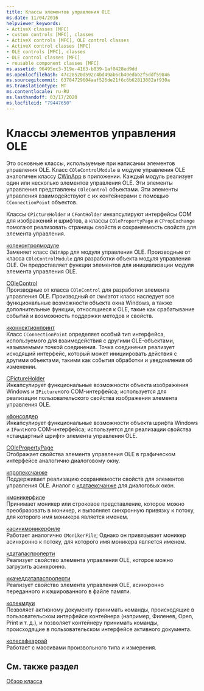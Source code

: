 ```yaml
---
title: Классы элементов управления OLE
ms.date: 11/04/2016
helpviewer_keywords:
- ActiveX classes [MFC]
- custom controls [MFC], classes
- ActiveX controls [MFC], OLE control classes
- ActiveX control classes [MFC]
- OLE controls [MFC], classes
- OLE control classes [MFC]
- reusable component classes [MFC]
ms.assetid: 96495ec3-319e-4163-b839-1af0428ed9dd
ms.openlocfilehash: 47c28520d592c4bd49ab6cb40edbb2f5ddf59846
ms.sourcegitcommit: 63784729604aaf526de21f6c6b62813882af930a
ms.translationtype: MT
ms.contentlocale: ru-RU
ms.lasthandoff: 03/17/2020
ms.locfileid: "79447650"
---
```

# <a name="ole-control-classes"></a>Классы элементов управления OLE

Это основные классы, используемые при написании элементов управления OLE. Класс `COleControlModule` в модуле управления OLE аналогичен классу [CWinApp](../mfc/reference/cwinapp-class.md) в приложении. Каждый модуль реализует один или несколько элементов управления OLE. Эти элементы управления представлены `COleControl` объектами. Эти элементы управления взаимодействуют с их контейнерами с помощью `CConnectionPoint` объектов.

Классы `CPictureHolder` и `CFontHolder` инкапсулируют интерфейсы COM для изображений и шрифтов, а классы `COlePropertyPage` и `CPropExchange` помогают реализовать страницы свойств и сохраняемость свойств для элемента управления.

[колеконтролмодуле](../mfc/reference/colecontrolmodule-class.md)<br/>
Заменяет класс `CWinApp` для модуля управления OLE. Производные от класса `COleControlModule` для разработки объекта модуля управления OLE. Он предоставляет функции элементов для инициализации модуля элемента управления OLE.

[COleControl](../mfc/reference/colecontrol-class.md)<br/>
Производные от класса `COleControl` для разработки элемента управления OLE. Производный от `CWnd`этот класс наследует все функциональные возможности объекта окна Windows, а также дополнительные функции, относящиеся к OLE, такие как срабатывание событий и возможность поддержки методов и свойств.

[кконнектионпоинт](../mfc/reference/cconnectionpoint-class.md)<br/>
Класс `CConnectionPoint` определяет особый тип интерфейса, используемого для взаимодействия с другими OLE-объектами, называемыми точкой соединения. Точка соединения реализует исходящий интерфейс, который может инициировать действия с другими объектами, такими как события обработки и уведомления об изменении.

[CPictureHolder](../mfc/reference/cpictureholder-class.md)<br/>
Инкапсулирует функциональные возможности объекта изображения Windows и `IPicture`ного COM-интерфейса; используется для реализации пользовательского свойства изображения элемента управления OLE.

[кфонсолдер](../mfc/reference/cfontholder-class.md)<br/>
Инкапсулирует функциональные возможности объекта шрифта Windows и `IFont`ного COM-интерфейса; используется для реализации свойства «стандартный шрифт» элемента управления OLE.

[COlePropertyPage](../mfc/reference/colepropertypage-class.md)<br/>
Отображает свойства элемента управления OLE в графическом интерфейсе аналогично диалоговому окну.

[кпропексчанже](../mfc/reference/cpropexchange-class.md)<br/>
Поддерживает реализацию сохраняемости свойств для элементов управления OLE. Аналог с [кдатаексчанже](../mfc/reference/cdataexchange-class.md) для диалоговых окон.

[кмоникерфиле](../mfc/reference/cmonikerfile-class.md)<br/>
Принимает моникер или строковое представление, которое можно преобразовать в моникер, и выполняет синхронную привязку к потоку, для которого имя моникера является именем.

[касинкмоникерфиле](../mfc/reference/casyncmonikerfile-class.md)<br/>
Работает аналогично `CMonikerFile`; Однако он привязывает моникер асинхронно к потоку, для которого имя моникера является именем.

[кдатапаспроперти](../mfc/reference/cdatapathproperty-class.md)<br/>
Реализует свойство элемента управления OLE, которое можно загрузить асинхронно.

[ккачеддатапаспроперти](../mfc/reference/ccacheddatapathproperty-class.md)<br/>
Реализует свойство элемента управления OLE, асинхронно переданного и кэшированного в файле памяти.

[колекмдуи](../mfc/reference/colecmdui-class.md)<br/>
Позволяет активному документу принимать команды, происходящие в пользовательском интерфейсе контейнера (например, Филенев, Open, Print и т. д.), и позволяет контейнеру принимать команды, происходящие в пользовательском интерфейсе активного документа.

[колесафеаррай](../mfc/reference/colesafearray-class.md)<br/>
Работает с массивами произвольного типа и измерения.

## <a name="see-also"></a>См. также раздел

[Обзор класса](../mfc/class-library-overview.md)
